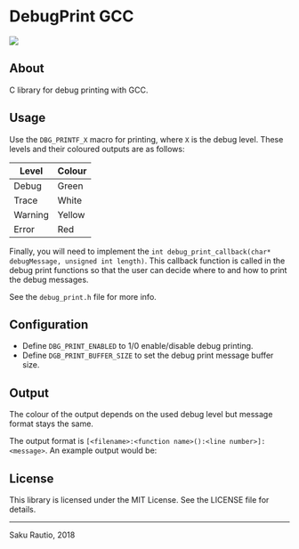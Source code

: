 # DebugPrint GCC

![](https://github.com/SakuRautio/DebugPrint-GCC/workflows/Tests/badge.svg)

## About

C library for debug printing with GCC.

## Usage

Use the `DBG_PRINTF_X` macro for printing, where `X` is the debug level.
These levels and their coloured outputs are as follows:

| Level   | Colour |
| ------- | ------ |
| Debug   | Green  |
| Trace   | White  |
| Warning | Yellow |
| Error   | Red    |

Finally, you will need to implement the `int debug_print_callback(char* debugMessage, unsigned int length)`.
This callback function is called in the debug print functions so that the user can decide where to and how to print the debug messages.

See the `debug_print.h` file for more info.

## Configuration

* Define `DBG_PRINT_ENABLED` to 1/0 enable/disable debug printing.
* Define `DGB_PRINT_BUFFER_SIZE` to set the debug print message buffer size.

## Output

The colour of the output depends on the used debug level but message format stays the same.

The output format is `[<filename>:<function name>():<line number>]: <message>`.
An example output would be:

## License

This library is licensed under the MIT License. See the LICENSE file for details.

---
Saku Rautio, 2018
